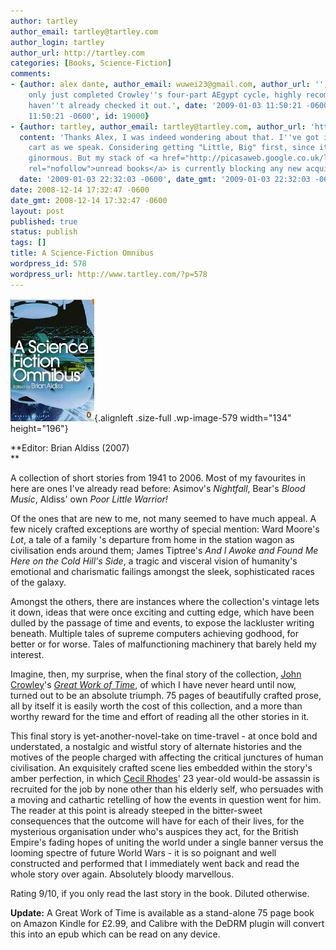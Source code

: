 ```yaml
---
author: tartley
author_email: tartley@tartley.com
author_login: tartley
author_url: http://tartley.com
categories: [Books, Science-Fiction]
comments:
- {author: alex dante, author_email: wuwei23@gmail.com, author_url: '', content: 'I''ve
    only just completed Crowley''s four-part AEgypt cycle, highly recommended if you
    haven''t already checked it out.', date: '2009-01-03 11:50:21 -0600', date_gmt: '2009-01-03
    11:50:21 -0600', id: 19000}
- {author: tartley, author_email: tartley@tartley.com, author_url: 'http://tartley.com',
  content: 'Thanks Alex, I was indeed wondering about that. I''ve got it in my Amazon
    cart as we speak. Considering getting "Little, Big" first, since it is less intimidatingly
    ginormous. But my stack of <a href="http://picasaweb.google.co.uk/lh/photo/LXQYgE1hNH2_Xcs1oyJTOg?feat=directlink"
    rel="nofollow">unread books</a> is currently blocking any new acquisitions.',
  date: '2009-01-03 22:32:03 -0600', date_gmt: '2009-01-03 22:32:03 -0600', id: 19010}
date: 2008-12-14 17:32:47 -0600
date_gmt: 2008-12-14 17:32:47 -0600
layout: post
published: true
status: publish
tags: []
title: A Science-Fiction Omnibus
wordpress_id: 578
wordpress_url: http://www.tartley.com/?p=578
---
```


![a-science-fiction-omnibus](/assets/2008/12/a-science-fiction-omnibus.jpg "a-science-fiction-omnibus"){.alignleft
.size-full .wp-image-579 width="134" height="196"}

**Editor: Brian Aldiss (2007)\
**

A collection of short stories from 1941 to 2006. Most of my favourites
in here are ones I've already read before: Asimov's *Nightfall*, Bear's
*Blood Music*, Aldiss' own *Poor Little Warrior!*

Of the ones that are new to me, not many seemed to have much appeal. A
few nicely crafted exceptions are worthy of special mention: Ward
Moore's *Lot*, a tale of a family 's departure from home in the station
wagon as civilisation ends around them; James Tiptree's *And I Awoke and
Found Me Here on the Cold Hill's Side*, a tragic and visceral vision of
humanity's emotional and charismatic failings amongst the sleek,
sophisticated races of the galaxy.

Amongst the others, there are instances where the collection's vintage
lets it down, ideas that were once exciting and cutting edge, which have
been dulled by the passage of time and events, to expose the lackluster
writing beneath. Multiple tales of supreme computers achieving godhood,
for better or for worse. Tales of malfunctioning machinery that barely
held my interest.

Imagine, then, my surprise, when the final story of the collection,
[John Crowley](http://en.wikipedia.org/wiki/John_Crowley)'s [*Great Work
of Time*](http://en.wikipedia.org/wiki/Great_Work_of_Time), of which I
have never heard until now, turned out to be an absolute triumph. 75
pages of beautifully crafted prose, all by itself it is easily worth the
cost of this collection, and a more than worthy reward for the time and
effort of reading all the other stories in it.

This final story is yet-another-novel-take on time-travel - at once bold
and understated, a nostalgic and wistful story of alternate histories
and the motives of the people charged with affecting the critical
junctures of human civilisation. An exquisitely crafted scene lies
embedded within the story's amber perfection, in which [Cecil
Rhodes](http://en.wikipedia.org/wiki/Cecil_rhodes)' 23 year-old would-be
assassin is recruited for the job by none other than his elderly self,
who persuades with a moving and cathartic retelling of how the events in
question went for him. The reader at this point is already steeped in
the bitter-sweet consequences that the outcome will have for each of
their lives, for the mysterious organisation under who's auspices they
act, for the British Empire's fading hopes of uniting the world under a
single banner versus the looming spectre of future World Wars - it is so
poignant and well constructed and performed that I immediately went back
and read the whole story over again. Absolutely bloody marvellous.

Rating 9/10, if you only read the last story in the book. Diluted
otherwise.

**Update:** A Great Work of Time is available as a stand-alone 75 page
book on Amazon Kindle for £2.99, and Calibre with the DeDRM plugin will
convert this into an epub which can be read on any device.
